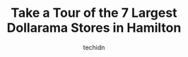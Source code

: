 ---
layout: ampstory
image: https://i0.wp.com/www.auto.or.id/wp-content/uploads/2023/06/dollarama-0-hamilton-1686323459.jpeg?resize=640,853
author: techidn
featured: false
description: Hamilton, Ontario, Canada is a haven for Dollarama enthusiasts, boasting an impressive array of 7 top-notch establishments. Whether youre a seasoned connoisseur or simply curious to explore
title: Take a Tour of the 7 Largest Dollarama Stores in Hamilton
cover:
   title: Take a Tour of the 7 Largest Dollarama Stores in Hamilton
   subtitle: AUTO.OR.ID
   background: https://www.auto.or.id/wp-content/uploads/2023/06/dollarama-0-hamilton-1686323459.jpeg

pages: 
 - layout: thirds
   top: <h1>#1 Dollarama</h1>
   bottom: "<p>Very good and convenience. But there are no self counter. And no parking lot. Saturday and Sunday is free parking necessary here</p>"
   background: https://www.auto.or.id/wp-content/uploads/2023/06/dollarama-1-hamilton-1686323461.jpeg
   backgroundblur: true
 - layout: thirds
   top: <h1>#2 Dollarama</h1>
   bottom: "<p>1267 Barton St E, Hamilton, ON L8H 2V4, Canada</p>"
   background: https://www.auto.or.id/wp-content/uploads/2023/06/dollarama-2-hamilton-1686323461.jpeg
   cta:
      link: https://www.auto.or.id/take-a-tour-of-the-7-largest-dollarama-stores-in-hamilton/
      text: Take a Tour of the 7 Largest Dollarama Stores in Hamilton
 - layout: thirds
   top: <h1>#3 Dollarama</h1>
   bottom: "<p>Gage Square, 601 Upper Gage Ave, Hamilton, ON L8V 4J7, Canada</p>"
   background: https://images.unsplash.com/photo-1627667928346-5fc86d099a5c?ixlib=rb-4.0.3&ixid=MnwxMjA3fDB8MHxwaG90by1wYWdlfHx8fGVufDB8fHx8&auto=format&fit=crop&w=640&h=853&q=80
   cta:
      link: https://www.auto.or.id/take-a-tour-of-the-7-largest-dollarama-stores-in-hamilton/
      text: Take a Tour of the 7 Largest Dollarama Stores in Hamilton
 - layout: thirds
   top: <h1>#4 Dollarama</h1>
   bottom: "<p>700 Queenston Rd, Hamilton, ON L8G 1A3, Canada</p>"
   background: https://images.unsplash.com/photo-1494363247633-927487612591?ixlib=rb-4.0.3&ixid=MnwxMjA3fDB8MHxwaG90by1wYWdlfHx8fGVufDB8fHx8&auto=format&fit=crop&w=640&h=853&q=80
   cta:
      link: https://www.auto.or.id/take-a-tour-of-the-7-largest-dollarama-stores-in-hamilton/
      text: Take a Tour of the 7 Largest Dollarama Stores in Hamilton
 - layout: thirds
   top: <h1>#5 Dollarama</h1>
   bottom: "<p>1124 Main St E, Hamilton, ON L8M 1N9, Canada</p>"
   background: https://images.unsplash.com/photo-1580654712603-eb43273aff33?ixlib=rb-4.0.3&ixid=MnwxMjA3fDB8MHxwaG90by1wYWdlfHx8fGVufDB8fHx8&auto=format&fit=crop&w=640&h=853&q=80
   cta:
      link: https://www.auto.or.id/take-a-tour-of-the-7-largest-dollarama-stores-in-hamilton/
      text: Take a Tour of the 7 Largest Dollarama Stores in Hamilton
 - layout: thirds
   top: <h1>#6 Dollarama</h1>
   bottom: "<p>661 Upper James St, Hamilton, ON L9C 5R8, Canada</p>"
   background: https://images.unsplash.com/photo-1610972221114-c48c6bb5d2eb?ixlib=rb-4.0.3&ixid=MnwxMjA3fDB8MHxwaG90by1wYWdlfHx8fGVufDB8fHx8&auto=format&fit=crop&w=640&h=853&q=80
   cta:
      link: https://www.auto.or.id/take-a-tour-of-the-7-largest-dollarama-stores-in-hamilton/
      text: Take a Tour of the 7 Largest Dollarama Stores in Hamilton
 - layout: thirds
   top: <h1>#7 Dollarama</h1>
   bottom: "<p>75 Centennial Pkwy N, Hamilton, ON L8E 2P2, Canada</p>"
   background: https://images.unsplash.com/photo-1614905218621-99262ff8f8e1?ixlib=rb-4.0.3&ixid=MnwxMjA3fDB8MHxwaG90by1wYWdlfHx8fGVufDB8fHx8&auto=format&fit=crop&w=640&h=853&q=80
   cta:
      link: https://www.auto.or.id/take-a-tour-of-the-7-largest-dollarama-stores-in-hamilton/
      text: Take a Tour of the 7 Largest Dollarama Stores in Hamilton
 - layout: thirds
   middle: Continue reading...
   background: https://images.unsplash.com/photo-1545609904-f2f11654638d?ixlib=rb-4.0.3&ixid=MnwxMjA3fDB8MHxwaG90by1wYWdlfHx8fGVufDB8fHx8&auto=format&fit=crop&w=640&h=853&q=80
   cta:
      link: https://www.auto.or.id/take-a-tour-of-the-7-largest-dollarama-stores-in-hamilton/
      text: Take a Tour of the 7 Largest Dollarama Stores in Hamilton

---